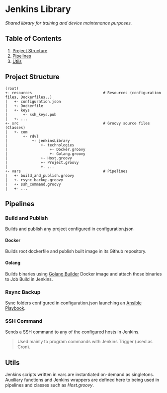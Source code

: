 # Jenkins Library
_Shared library for training and device maintenance purposes._


## Table of Contents
1. [Project Structure](#Project%20Structure)
2. [Pipelines](#Pipelines)
3. [Utils](#Utils)


## Project Structure
~~~text
(root)
+- resources                                # Resources (configuration files, Dockerfiles..)
|   +- configuration.json
|   +- Dockerfile
|   +- keys
|       +- ssh_keys.pub
|   +- ...
+- src                                      # Groovy source files (Classes)
|   +- com
|       +- rdvl
|           +- jenkinsLibrary
|               +- technologies
|                   +- Docker.groovy
|                   +- Golang.groovy
|               +- Host.groovy
|               +- Project.groovy
|               +- ...
+- vars                                     # Pipelines
|   +- build_and_publish.groovy
|   +- rsync_backup.groovy
|   +- ssh_command.groovy
|   +- ...
~~~


## Pipelines
### Build and Publish
Builds and publish any project configured in configuration.json


#### Docker
Builds root dockerfile and publish built image in its Github repository.


#### Golang
Builds binaries using [Golang Builder](https://github.com/r-dvl/golang-builder) Docker image and attach those binaries to Job Build in Jenkins.


### Rsync Backup
Sync folders configured in configuration.json launching an [Ansible Playbook](https://github.com/r-dvl/ansible-playbooks/tree/master).


### SSH Command
Sends a SSH command to any of the configured hosts in Jenkins.
> Used mainly to program commands with Jenkins Trigger (used as Cron).

## Utils
Jenkins scripts written in vars are instantiated on-demand as singletons. Auxiliary functions and Jenkins wrappers are defined here to being used in pipelines and classes such as _Host.groovy_.

